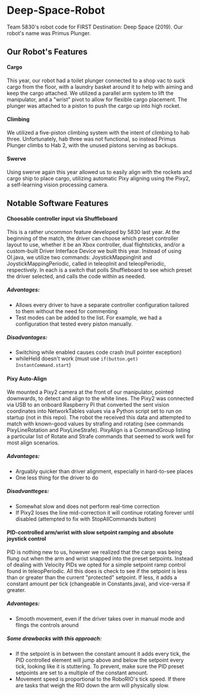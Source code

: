 # Deep-Space-Robot
Team 5830's robot code for FIRST Destination: Deep Space (2019). Our robot's name was Primus Plunger.

## Our Robot's Features

#### Cargo
This year, our robot had a toilet plunger connected to a shop vac to suck cargo from the floor, with a laundry basket around it to help with aiming and keep the cargo attached. We utilized a parallel arm system to lift the manipulator, and a "wrist" pivot to allow for flexible cargo placement. The plunger was attached to a piston to push the cargo up into high rocket.

#### Climbing
We utilized a five-piston climbing system with the intent of climbing to hab three. Unfortunately, hab three was not functional, so instead Primus Plunger climbs to Hab 2, with the unused pistons serving as backups.

#### Swerve
Using swerve again this year allowed us to easily align with the rockets and cargo ship to place cargo, utilizing automatic Pixy aligning using the Pixy2, a self-learning vision processing camera.

## Notable Software Features

#### Choosable controller input via Shuffleboard
This is a rather uncommon feature developed by 5830 last year. At the beginning of the match, the driver can choose which preset controller layout to use, whether it be an Xbox controller, dual flightsticks, and/or a custom-built Driver Interface Device we built this year. Instead of using OI.java, we utilize two commands: JoystickMappingInit and JoystickMappingPeriodic, called in teleopInit and teleopPeriodic, respectively. In each is a switch that polls Shuffleboard to see which preset the driver selected, and calls the code within as needed.

##### Advantages:
- Allows every driver to have a separate controller configuration tailored to them without the need for commenting
- Test modes can be added to the list. For example, we had a configuration that tested every piston manually.

##### Disadvantages:
- Switching while enabled causes code crash (null pointer exception)
- whileHeld doesn't work (must use `if(button.get) InstantCommand.start`)

#### Pixy Auto-Align
We mounted a Pixy2 camera at the front of our manipulator, pointed downwards, to detect and align to the white lines. The Pixy2 was connected via USB to an onboard Raspberry Pi that converted the sent vision coordinates into NetworkTables values via a Python script set to run on startup (not in this repo). The robot the received this data and attempted to match with known-good values by strafing and rotating (see commands PixyLineRotation and PixyLineStrafe). PixyAlign is a CommandGroup listing a particular list of Rotate and Strafe commands that seemed to work well for most align scenarios.

##### Advantages:
- Arguably quicker than driver alignment, especially in hard-to-see places
- One less thing for the driver to do

##### Disadvantteges:
- Somewhat slow and does not perform real-time correction
- If Pixy2 loses the line mid-correction it will continue rotating forever until disabled (attempted to fix with StopAllCommands button)

#### PID-controlled arm/wrist with slow setpoint ramping and absolute joystick control
PID is nothing new to us, however we realized that the cargo was being flung out when the arm and wrist snapped into the preset setpoints. Instead of dealing with Velocity PIDs we opted for a simple setpoint ramp control found in teleopPeriodic. All this does is check to see if the setpoint is less than or greater than the current "protected" setpoint. If less, it adds a constant amount per tick (changeable in Constants.java), and vice-versa if greater.

##### Advantages:
- Smooth movement, even if the driver takes over in manual mode and flings the controls around

##### Some drawbacks with this approach:
- If the setpoint is in between the constant amount it adds every tick, the PID controlled element will jump above and below the setpoint every tick, looking like it is stuttering. To prevent, make sure the PID preset setpoints are set to a multiple of the constant amount.
- Movement speed is proportional to the RoboRIO's tick speed. If there are tasks that weigh the RIO down the arm will physically slow.